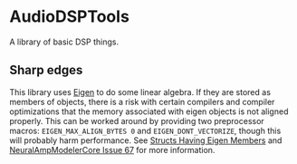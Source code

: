 # AudioDSPTools
A library of basic DSP things.

## Sharp edges
This library uses [Eigen](http://eigen.tuxfamily.org) to do some linear algebra. If they are stored as members of objects, there is a risk with certain compilers and compiler optimizations that the memory associated with eigen objects is not aligned properly. This can be worked around by providing two preprocessor macros: `EIGEN_MAX_ALIGN_BYTES 0` and `EIGEN_DONT_VECTORIZE`, though this will probably harm performance. See [Structs Having Eigen Members](http://eigen.tuxfamily.org/dox-3.2/group__TopicStructHavingEigenMembers.html) and [NeuralAmpModelerCore Issue 67](https://github.com/sdatkinson/NeuralAmpModelerCore/issues/67) for more information.

